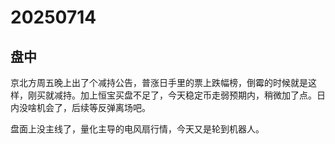 # 20250714

## 盘中

京北方周五晚上出了个减持公告，普涨日手里的票上跌幅榜，倒霉的时候就是这样，刚买就减持。加上恒宝买盘不足了，今天稳定币走弱预期内，稍微加了点。日内没啥机会了，后续等反弹离场吧。

盘面上没主线了，量化主导的电风扇行情，今天又是轮到机器人。
